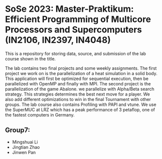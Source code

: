 # SoSe 2023: Master-Praktikum: Efficient Programming of Multicore Processors and Supercomputers (IN2106, IN2397, IN4048)

This is a repository for storing data, source, and submission of the lab course shown in the title. 

The lab contains two final projects and some weekly assignments. The first project we work on is the parallelization of a heat simulation in a solid body. This application will first be optimized for sequential execution, then be parallelized with OpenMP and finally with MPI. The second project is the parallelization of the game Abalone. we parallelize with Alpha/Beta search strategy. This strategies determines the best next move for a player. We also add different optimizations to win in the final Tournament with other groups. The lab course also contains Profiling with PAPI and vtune. We use the SuperMUC at LRZ which has a peak performance of 3 petaflop, one of the fastest computers in Germany.

## Group7:  
* Mingshuai Li  
* Jingtian Zhao  
* Jinwen Pan


